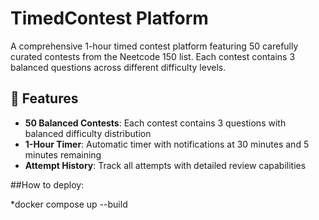 # TimedContest Platform

A comprehensive 1-hour timed contest platform featuring 50 carefully curated contests from the Neetcode 150 list. Each contest contains 3 balanced questions across different difficulty levels.

## 🚀 Features

- **50 Balanced Contests**: Each contest contains 3 questions with balanced difficulty distribution
- **1-Hour Timer**: Automatic timer with notifications at 30 minutes and 5 minutes remaining
- **Attempt History**: Track all attempts with detailed review capabilities

##How to deploy:

*docker compose up --build
